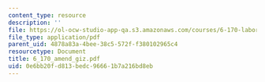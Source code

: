 ```yaml
---
content_type: resource
description: ''
file: https://ol-ocw-studio-app-qa.s3.amazonaws.com/courses/6-170-laboratory-in-software-engineering-fall-2005/0e6bb20fd813bedc96661b7a216bd8eb_6_170_amend_giz.pdf
file_type: application/pdf
parent_uid: 4878a83a-4bee-38c5-572f-f380102965c4
resourcetype: Document
title: 6_170_amend_giz.pdf
uid: 0e6bb20f-d813-bedc-9666-1b7a216bd8eb
---
```

